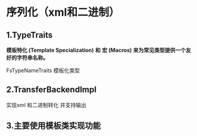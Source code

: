 # 序列化（xml和二进制）

## 1.TypeTraits

**模板特化 (Template Specialization)** **和** **宏 (Macros)** **来为常见类型提供一个友好的字符串名称。**

FsTypeNameTraits 模板化类型

## 2.TransferBackendImpl

实现xml 和二进制转化 并支持输出

## 3.主要使用模板类实现功能
